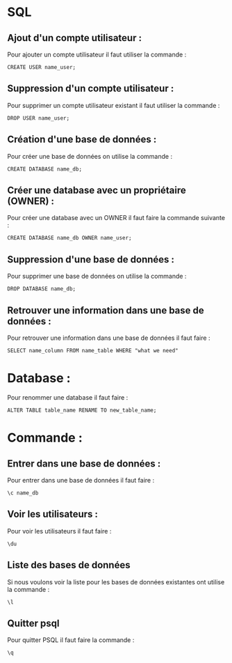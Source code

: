 # SQL

## Ajout d'un compte utilisateur : 

Pour ajouter un compte utilisateur il faut utiliser la commande :
```
CREATE USER name_user;
```

## Suppression d'un compte utilisateur :

Pour supprimer un compte utilisateur existant il faut utiliser la commande : 
```
DROP USER name_user;
```

## Création d'une base de données : 

Pour créer une base de données on utilise la commande : 
```
CREATE DATABASE name_db;
```

## Créer une database avec un propriétaire (OWNER) : 

Pour créer une database avec un OWNER il faut faire la commande suivante :
```
CREATE DATABASE name_db OWNER name_user;
```

## Suppression d'une base de données : 

Pour supprimer une base de données on utilise la commande : 
```
DROP DATABASE name_db;
```

## Retrouver une information dans une base de données : 

Pour retrouver une information dans une base de données il faut faire : 
```
SELECT name_column FROM name_table WHERE "what we need"
```

# Database : 

Pour renommer une database il faut faire :
```
ALTER TABLE table_name RENAME TO new_table_name;
```

# Commande : 

## Entrer dans une base de données : 

Pour entrer dans une base de données il faut faire : 
```
\c name_db
```

## Voir les utilisateurs : 

Pour voir les utilisateurs il faut faire : 
```
\du
```
## Liste des bases de données

Si nous voulons voir la liste pour les bases de données existantes ont utilise la commande : 
```
\l
```

## Quitter psql

Pour quitter PSQL il faut faire la commande : 
```
\q
```

